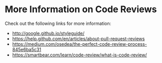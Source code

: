 # More Information on Code Reviews

Check out the following links for more information:

* http://google.github.io/styleguide/
* https://help.github.com/en/articles/about-pull-request-reviews
* https://medium.com/osedea/the-perfect-code-review-process-845e6ba5c31
* https://smartbear.com/learn/code-review/what-is-code-review/